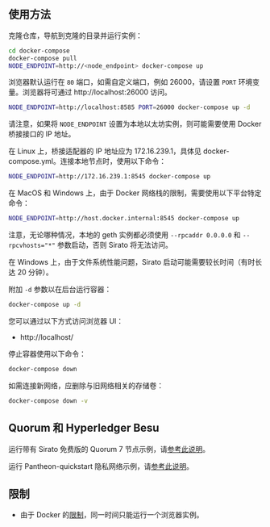## 使用方法

克隆仓库，导航到克隆的目录并运行实例：

```bash
cd docker-compose
docker-compose pull
NODE_ENDPOINT=http://<node_endpoint> docker-compose up
```

浏览器默认运行在 `80` 端口，如需自定义端口，例如 26000，请设置 `PORT` 环境变量。浏览器将可通过 http://localhost:26000 访问。

```bash
NODE_ENDPOINT=http://localhost:8585 PORT=26000 docker-compose up -d
```

请注意，如果将 `NODE_ENDPOINT` 设置为本地以太坊实例，则可能需要使用 Docker 桥接接口的 IP 地址。

在 Linux 上，桥接适配器的 IP 地址应为 172.16.239.1，具体见 docker-compose.yml。连接本地节点时，使用以下命令：

```bash
NODE_ENDPOINT=http://172.16.239.1:8545 docker-compose up
```

在 MacOS 和 Windows 上，由于 Docker 网络栈的限制，需要使用以下平台特定命令：

```bash
NODE_ENDPOINT=http://host.docker.internal:8545 docker-compose up
```

注意，无论哪种情况，本地的 geth 实例都必须使用 `--rpcaddr 0.0.0.0` 和 `--rpcvhosts="*"` 参数启动，否则 Sirato 将无法访问。

在 Windows 上，由于文件系统性能问题，Sirato 启动可能需要较长时间（有时长达 20 分钟）。

附加 `-d` 参数以在后台运行容器：

```bash
docker-compose up -d
```

您可以通过以下方式访问浏览器 UI：

- http://localhost/

停止容器使用以下命令：

```bash
docker-compose down
```

如需连接新网络，应删除与旧网络相关的存储卷：

```bash
docker-compose down -v
```

## Quorum 和 Hyperledger Besu

运行带有 Sirato 免费版的 Quorum 7 节点示例，请[参考此说明](examples/Quorum_Example.md)。

运行 Pantheon-quickstart 隐私网络示例，请[参考此说明](examples/Pantheon_Privacy_Example.md)。

## 限制

- 由于 Docker 的[限制](https://github.com/moby/moby/issues/1143)，同一时间只能运行一个浏览器实例。

